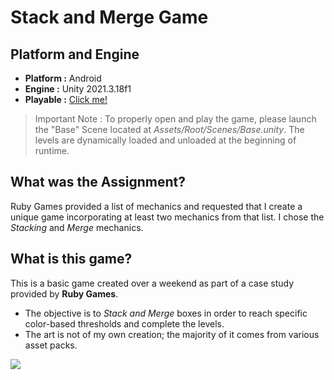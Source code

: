 ﻿# Stack and Merge Game
## Platform and Engine
 - **Platform :** Android
 - **Engine :** Unity 2021.3.18f1
 - **Playable :** [Click me!](https://github.com/yagizayer/RubyGames_CaseStudy/releases/tag/V0.1)

> Important Note : To properly open and play the game, please launch the "Base" Scene located at *Assets/Root/Scenes/Base.unity*.
> The levels are dynamically loaded and unloaded at the beginning of runtime.
## What was the Assignment?
Ruby Games provided a list of mechanics and requested that I create a unique game incorporating at least two mechanics from that list. I chose the *Stacking* and *Merge* mechanics.

## What is this game?
This is a basic game created over a weekend as part of a case study provided by **Ruby Games**.
- The objective is to *Stack and Merge* boxes in order to reach specific color-based thresholds and complete the levels.
- The art is not of my own creation; the majority of it comes from various asset packs.

<img src="ReadmeResources\Gif_01.gif">
